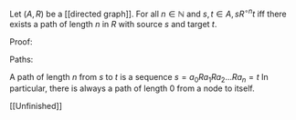 Let $(A, R)$ be a [[directed graph]]. For all $n \in \mathbb{N}$ and $s, t \in A, s R^{\circ n} t$ iff there exists a path of length $n$ in $R$ with source $s$ and target $t$.

Proof:

Paths:

A path of length $n$ from $s$ to $t$ is a sequence $s= a_0 R a_1 R a_2 ... R a_n = t$ 
In particular, there is always a path of length 0 from a node to itself.

[[Unfinished]]